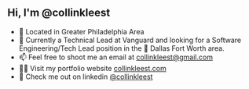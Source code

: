 ## Hi, I'm @collinkleest



- 📍 Located in Greater Philadelphia Area 
- 👀 Currently a Technical Lead at Vanguard and looking for a Software Engineering/Tech Lead position in the 📍 Dallas Fort Worth area.
- 📫 Feel free to shoot me an email at [collinkleest@gmail.com](mailto:collinkleest@gmail.com)
- 👨‍💻 Visit my portfolio website [collinkleest.com](https://collinkleest.com)
- 📱 Check me out on linkedin [@collinkleest](https://linkedin.com/in/collinkleest)
<!---collinkleest/collinkleest is a ✨ special ✨ repository because its `README.md` (this file) appears on your GitHub profile.
You can click the Preview link to take a look at your changes.
--->
